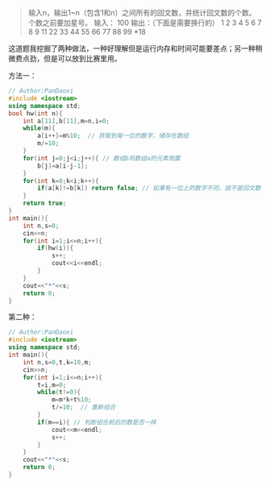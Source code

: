 > 输入n，输出1~n（包含1和n）之间所有的回文数，并统计回文数的个数。个数之前要加星号。 
> 输入： 100 
> 输出：（下面是需要换行的）
>  1 2 3 4 5 6 7 8 9 11 22 33 44 55 66 77 88 99
> *18

这道题我挖掘了两种做法，一种好理解但是运行内存和时间可能要差点；另一种稍微费点劲，但是可以放到比赛里用。

方法一：

```cpp
// Author:PanDaoxi 
#include <iostream>
using namespace std;
bool hw(int n){
	int a[11],b[11],m=n,i=0;
	while(m){
		a[i++]=m%10;  // 获取到每一位的数字，储存在数组
		m/=10;  
	}
	for(int j=0;j<i;j++){ // 数组b将数组a的元素倒置
		b[j]=a[i-j-1];
	}
	for(int k=0;k<i;k++){
		if(a[k]!=b[k]) return false; // 如果有一位上的数字不同，就不是回文数
	}
	return true;
}
int main(){
	int n,s=0;
	cin>>n;
	for(int i=1;i<=n;i++){
		if(hw(i)){
			s++;
			cout<<i<<endl;
		}
	}
	cout<<"*"<<s;
	return 0;
}

```
第二种：

```cpp
// Author:PanDaoxi 
#include <iostream>
using namespace std;
int main(){
	int n,s=0,t,k=10,m;
	cin>>n;
	for(int i=1;i<=n;i++){
		t=i,m=0;
		while(t!=0){
			m=m*k+t%10;
			t/=10;  // 重新组合
		}
		if(m==i){ // 判断组合前后的数是否一样
			cout<<m<<endl;
			s++;
		}
	}
	cout<<"*"<<s;
	return 0;
}

```

